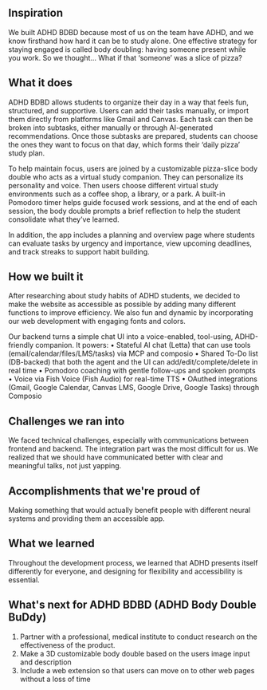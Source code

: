 ## Inspiration
We built ADHD BDBD because most of us on the team have ADHD, and we know firsthand how hard it can be to study alone. One effective strategy for staying engaged is called body doubling: having someone present while you work.
So we thought… What if that ‘someone’ was a slice of pizza?

## What it does
ADHD BDBD allows students to organize their day in a way that feels fun, structured, and supportive. Users can add their tasks manually, or import them directly from platforms like Gmail and Canvas. Each task can then be broken into subtasks, either manually or through AI-generated recommendations. Once those subtasks are prepared, students can choose the ones they want to focus on that day, which forms their ‘daily pizza’ study plan.

To help maintain focus, users are joined by a customizable pizza-slice body double who acts as a virtual study companion. They can personalize its personality and voice. Then users choose different virtual study environments such as a coffee shop, a library, or a park. A built-in Pomodoro timer helps guide focused work sessions, and at the end of each session, the body double prompts a brief reflection to help the student consolidate what they’ve learned.

In addition, the app includes a planning and overview page where students can evaluate tasks by urgency and importance, view upcoming deadlines, and track streaks to support habit building. 

## How we built it
After researching about study habits of ADHD students, we decided to make the website as accessible as possible by adding many different functions to improve  efficiency. We also fun and dynamic by incorporating our web development with engaging fonts and colors. 

Our backend turns a simple chat UI into a voice-enabled, tool-using, ADHD-friendly companion. It powers:
	•	Stateful AI chat (Letta) that can use tools (email/calendar/files/LMS/tasks) via MCP and composio
	•	Shared To-Do list (DB-backed) that both the agent and the UI can add/edit/complete/delete in real time
	•	Pomodoro coaching with gentle follow-ups and spoken prompts
	•	Voice via Fish Voice (Fish Audio) for real-time TTS
	•	OAuthed integrations (Gmail, Google Calendar, Canvas LMS, Google Drive, Google Tasks) through Composio

## Challenges we ran into
We faced technical challenges, especially with communications between frontend and backend. The integration part was the most difficult for us. We realized that we should have communicated better with clear and meaningful talks, not just yapping.

## Accomplishments that we're proud of
Making something that would actually benefit people with different neural systems and providing them an accessible app. 

## What we learned
Throughout the development process, we learned that ADHD presents itself differently for everyone, and designing for flexibility and accessibility is essential. 

## What's next for ADHD BDBD (ADHD Body Double BuDdy)
1. Partner with a professional, medical institute to conduct research on the effectiveness of the product. 
2. Make a 3D customizable body double based on the users image input and description
3. Include a web extension so that users can move on to other web pages without a loss of time

